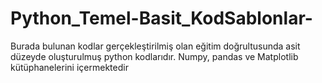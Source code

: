 # Python_Temel-Basit_KodSablonlar-
Burada bulunan kodlar gerçekleştirilmiş olan eğitim doğrultusunda asit düzeyde oluşturulmuş python kodlarıdır. Numpy, pandas ve Matplotlib kütüphanelerini içermektedir
